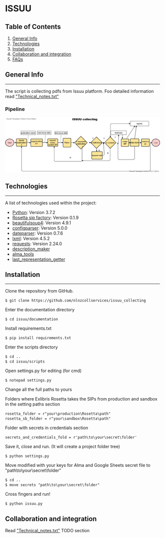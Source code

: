 # ISSUU
## Table of Contents
1. [General Info](#general-info)
2. [Technologies](#technologies)
3. [Installation](#installation)
4. [Collaboration and integration](#collaboration-and-integration)
5. [FAQs](#faqs)
## General Info
***
The script is collecting pdfs from Issuu platform. Foo detailed information read ["Technical_notes.txt"]([/blob/main/Issuu/documentation/Technical_notes.txt](https://github.com/nlnzcollservices/Issuu/blob/main/documentation/technical_notes.txt))
### Pipeline
![Issuu](/documentation/Issuu.png)
## Technologies
***
A list of technologies used within the project:
* [Python](https://www.python.org/downloads/release/python-370/): Version  3.7.2 
* [Rosetta sip factory](https://github.com/NLNZDigitalPreservation/rosetta_sip_factory): Version 0.1.9
* [beautifulsoup4](https://https://www.crummy.com/software/BeautifulSoup/bs4/doc/): Version 4.9.1
* [configparser](https://docs.python.org/3/library/configparser.html): Version 5.0.0
* [dateparser](https://pypi.org/project/dateparser/): Version 0.7.6
* [lxml](https://pypi.org/project/lxml/): Version 4.5.2
* [requests](https://pypi.org/project/requests/): Version 2.24.0
* [description_maker](https://github.com/nlnzcollservices/bulk_item_ingester/tree/master/tools/description_maker.py)
* [alma_tools](https://github.com/nlnzcollservices/Alma-tools/alma_tools_v2.py)
* [last_representation_getter](https://github.com/nlnzcollservices/last_representation_getter/last_representation_getter.py)
## Installation
***

Clone the repository from GitHub. 
```
$ git clone https://github.com/nlnzcollservices/issuu_collecting
```
Enter the documentation directory
```
$ cd issuu/documentation
```
Install requirements.txt
```
$ pip install requirements.txt
```
Enter the scripts directory
```
$ cd ..
$ cd issuu/scripts
```
Open settings.py for editing (for cmd)
```
$ notepad settings.py
```
Change all the full paths to yours

Folders where Exlibris Rosetta takes the SIPs from production and sandbox in the setting paths section
```
rosetta_folder = r"your\production\Rosetta\path"
rosetta_sb_folder = r"your\sandbox\Rosetta\path"
```
Folder with secrets in credentials section
```
secrets_and_credentials_fold = r'path\to\your\secret\folder'
```
Save it, close and run. (It will create a project folder tree)
```
$ python settings.py
```
Move modified with your keys for Alma and Google Sheets secret file to  "path\to\your\secret\folder"
```
$ cd ..
$ move secrets "path\to\your\secret\folder"

```

Cross fingers and run!
```
$ python issuu.py
```
## Collaboration and integration

Read ["Technical_notes.txt"](/documentation/Technical_notes.txt) TODO section
